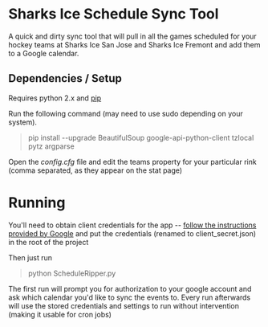 # Sharks Ice Schedule Sync Tool

A quick and dirty sync tool that will pull in all the games scheduled for your hockey teams at Sharks Ice San Jose and
Sharks Ice Fremont and add them to a Google calendar.

## Dependencies / Setup

Requires python 2.x and [pip](https://pypi.python.org/pypi/pip)

Run the following command (may need to use sudo depending on your system).
> pip install --upgrade BeautifulSoup google-api-python-client tzlocal pytz argparse

Open the _config.cfg_ file and edit the teams property for your particular rink (comma separated, as they appear on the stat page)

# Running

You'll need to obtain client credentials for the app -- [follow the instructions provided by Google](https://developers.google.com/api-client-library/python/auth/installed-app#creatingcred)
and put the credentials (renamed to client_secret.json) in the root of the project

Then just run
> python ScheduleRipper.py

The first run will prompt you for authorization to your google account and ask which calendar you'd like to sync the
events to.  Every run afterwards will use the stored credentials and settings to run without intervention (making it
usable for cron jobs)
